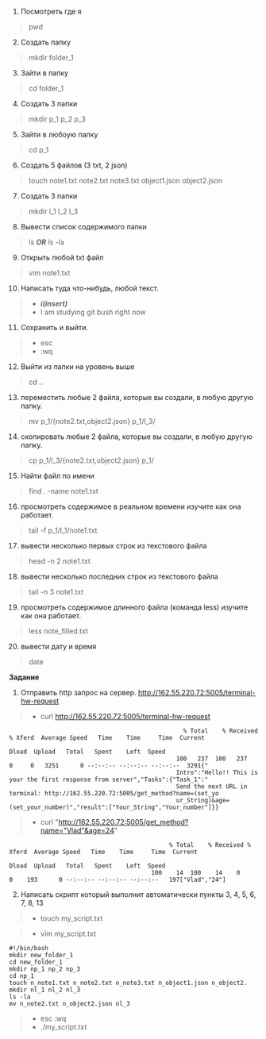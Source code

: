 1) Посмотреть где я  
> pwd 
2) Создать папку 
> mkdir folder_1
3) Зайти в папку 
> cd folder_1
4) Создать 3 папки 
> mkdir p_1 p_2 p_3
5) Зайти в любоую папку 
> cd p_1
6) Создать 5 файлов (3 txt, 2 json) 
> touch note1.txt note2.txt note3.txt object1.json object2.json
7) Создать 3 папки 
> mkdir l_1 l_2 l_3
8) Вывести список содержимого папки 
> ls    ***OR***    ls -la
9) Открыть любой txt файл 
> vim note1.txt
10) Написать туда что-нибудь, любой текст. 
> - ***i(insert)*** 
> - I am studying git bush right now
11) Сохранить и выйти. 
> - esc 
> - :wq
12) Выйти из папки на уровень выше 
> cd ..
13) переместить любые 2 файла, которые вы создали, в любую другую папку. 
> mv p_1/{note2.txt,object2.json} p_1/l_3/
14) скопировать любые 2 файла, которые вы создали, в любую другую папку. 
> cp p_1/l_3/{note2.txt,object2.json} p_1/
15) Найти файл по имени 
> find . -name note1.txt
16) просмотреть содержимое в реальном времени изучите как она работает. 
> tail -f p_1/l_1/note1.txt
17) вывести несколько первых строк из текстового файла 
> head -n 2 note1.txt
18) вывести несколько последних строк из текстового файла 
> tail -n 3 note1.txt
19) просмотреть содержимое длинного файла (команда less) изучите как она работает. 
> less note_filled.txt
20) вывести дату и время 
> date

**Задание**
1) Отправить http запрос на сервер. http://162.55.220.72:5005/terminal-hw-request 
> - curl http://162.55.220.72:5005/terminal-hw-request
```
                                                 % Total    % Received % Xferd  Average Speed   Time    Time     Time  Current
                                                                                Dload  Upload   Total   Spent    Left  Speed
                                               100   237  100   237    0     0   3251      0 --:--:-- --:--:-- --:--:--  3291{"
                                               Intro":"Hello!! This is your the first response from server","Tasks":{"Task_1":"
                                               Send the next URL in terminal: http://162.55.220.72:5005/get_method?name=(set_yo
                                               ur_String)&age=(set_your_number)","result":["Your_String","Your_number"]}}
```

> - curl  "http://162.55.220.72:5005/get_method?name="Vlad"&age=24"
                                                
                                                 % Total    % Received % Xferd  Average Speed   Time    Time     Time  Current
                                                                                 Dload  Upload   Total   Spent    Left  Speed
                                            100    14  100    14    0     0    193      0 --:--:-- --:--:-- --:--:--   197["Vlad","24"]

2) Написать скрипт который выполнит автоматически пункты 3, 4, 5, 6, 7, 8, 13 

> - touch my_script.txt
                                                                                 
> - vim my_script.txt
```                                                                                 
#!/bin/bash
mkdir new_folder_1
cd new_folder_1
mkdir np_1 np_2 np_3
cd np_1
touch n_note1.txt n_note2.txt n_note3.txt n_object1.json n_object2.
mkdir nl_1 nl_2 nl_3
ls -la
mv n_note2.txt n_object2.json nl_3
```
> - esc :wq
> - ./my_script.txt

